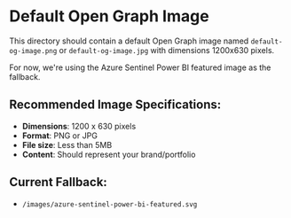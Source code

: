 # Default Open Graph Image

This directory should contain a default Open Graph image named `default-og-image.png` or `default-og-image.jpg` with dimensions 1200x630 pixels.

For now, we're using the Azure Sentinel Power BI featured image as the fallback.

## Recommended Image Specifications:
- **Dimensions**: 1200 x 630 pixels
- **Format**: PNG or JPG
- **File size**: Less than 5MB
- **Content**: Should represent your brand/portfolio

## Current Fallback:
- `/images/azure-sentinel-power-bi-featured.svg`
